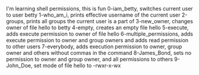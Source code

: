 I'm learning shell permissions, this is fun
0-iam_betty, switches current user to user betty
1-who_am_i, prints effective username of the current user
2-groups, prints all groups the current user is a part of
3-new_owner, changes owner of file hello to betty
4-empty, creates an empty file hello
5-execute, adds execute permission to owner of file hello
6-multiple_permissions, adds execute permission to owner and group owners and adds read permission to other users
7-everybody, adds execution permission to owner, group owner and others without commas in the command
8-James_Bond, sets no permission to owner and group owner, and all permissions to others
9-John_Doe, set mode of file hello to -rwxr-x-wx
